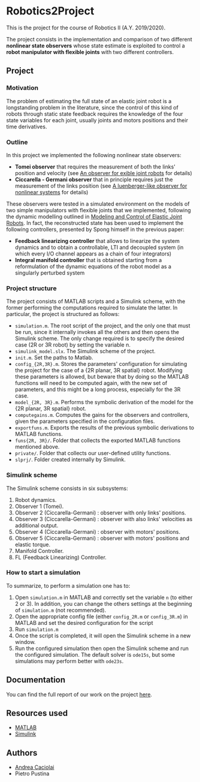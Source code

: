 # Robotics2Project

This is the project for the course of Robotics II (A.Y. 2019/2020). 

The project consists in the implementation and comparison of two different **nonlinear state observers** whose state estimate is exploited to control a **robot manipulator with flexible joints** with two different controllers.

## Project

### Motivation
The problem of estimating the full state of an elastic joint robot is a longstanding problem in the literature, since the control of this kind of robots through static state feedback requires the knowledge of the four state variables for each joint, usually joints and motors positions and their time derivatives.

### Outline
In this project we implemented the following nonlinear state observers:
- **Tomei observer** that requires the measurement of both the links' position and velocity (see [An observer for 
exible joint robots](https://ieeexplore.ieee.org/abstract/document/53558) for details)
- **Ciccarella - Germani observer** that in principle requires just the measurement of the links position (see [A luenberger-like observer for nonlinear systems](https://www.tandfonline.com/doi/abs/10.1080/00207179308934406) for details)

These observers were tested in a simulated environment on the models of two simple manipulators with flexible joints that we implemented, following the dynamic modelling outlined in [Modeling and Control of Elastic Joint Robots](https://asmedigitalcollection.asme.org/dynamicsystems/article-abstract/109/4/310/399330/Modeling-and-Control-of-Elastic-Joint-Robots). In fact, the reconstructed state has been used to implement the following controllers, presented by Spong himself in the previous paper:
- **Feedback linearizing controller** that allows to linearize the system dynamics and to obtain a controllable, LTI and
decoupled system (in which every I/O channel appears as a chain of four integrators)
- **Integral manifold controller** that is obtained starting from a reformulation of the dynamic equations of the robot model as a singularly perturbed system

### Project structure

The project consists of MATLAB scripts and a Simulink scheme, with the former performing
the computations required to simulate the latter. In particular, the project is structured as follows:
- `simulation.m`. The root script of the project, and the only one that must be run, since it
  internally invokes all the others and then opens the Simulink scheme.
  The only change required is to specify the desired case (2R or 3R robot) by setting the variable n.
- `simulink_model.slx`. The Simulink scheme of the project.
- `init.m`. Set the paths to Matlab.
- `config_{2R,3R}.m`. Stores the parameters' configuration for simulating the project for the case of a {2R planar, 3R spatial} robot.
  Modifying these parameters is allowed, but beware that by doing so the MATLAB functions will need to be computed again, 
  with the new set of parameters, and this might be a long process, especially for the 3R case.
- `model_{2R, 3R}.m`. Performs the symbolic derivation of the model for the  {2R planar, 3R spatial} robot.
- `computegains.m`. Computes the gains for the observers and controllers, given the parameters specified in the configuration files.
- `exportfuns.m`. Exports the results of the previous symbolic derivations to MATLAB functions.
- `funs{2R, 3R}/`. Folder that collects the exported MATLAB functions mentioned above.
- `private/`. Folder that collects our user-defined utility functions.
- `slprj/`. Folder created internally by Simulink.

### Simulink scheme
The Simulink scheme consists in six subsystems:
1. Robot dynamics.
2. Observer 1 (Tomei).
3. Observer 2 (Ciccarella-Germani) : observer with only links' positions.
4. Observer 3 (Ciccarella-Germani) : observer with also links' velocities as additional output.
5. Observer 4 (Ciccarella-Germani) : observer with motors' positions.
6. Observer 5 (Ciccarella-Germani) : observer with motors' positions and elastic torque.
7. Manifold Controller.
8. FL (Feedback Linearizing) Controller.
    
### How to start a simulation

To summarize, to perform a simulation one has to:
1. Open `simulation.m` in MATLAB and correctly set the variable `n` (to either 2 or 3). In addition, you can change the others settings at the beginning of `simulation.m` (not recommended).
2. Open the appropriate config file (either `config_2R.m` or `config_3R.m`) in MATLAB and set the desired configuration for the script
3. Run `simulation.m`
4. Once the script is completed, it will open the Simulink scheme in a new window.
5. Run the configured simulation then open the Simulink scheme and run the configured simulation. The default solver is `ode15s`, but some simulations may perform better with `ode23s`.

## Documentation

You can find the full report of our work on the project [here](report.pdf).

## Resources used

- [MATLAB](https://www.mathworks.com/products/matlab.html)
- [Simulink](https://www.mathworks.com/products/simulink.html)

## Authors

- [Andrea Caciolai](https://github.com/caciolai)
- Pietro Pustina
